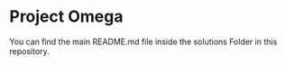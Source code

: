 # Project Omega
You can find the main README.md file inside the solutions Folder in this repository.

